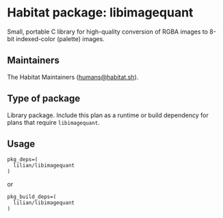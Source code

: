 # Habitat package: libimagequant

Small, portable C library for high-quality conversion of RGBA images to 8-bit indexed-color (palette) images.

## Maintainers

The Habitat Maintainers (humans@habitat.sh).

## Type of package

Library package. Include this plan as a runtime or build dependency for plans that require `libimagequant`.

## Usage

```
pkg_deps=(
  lilian/libimagequant
)
```

or

```
pkg_build_deps=(
  lilian/libimagequant
)
```
